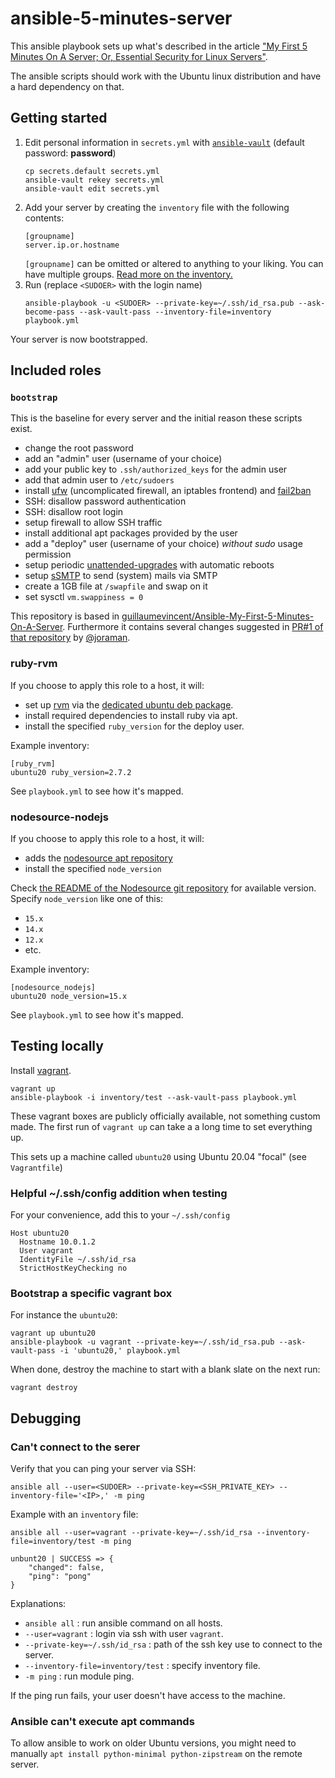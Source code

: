 # ansible-5-minutes-server

This ansible playbook sets up what's described in the article ["My First 5 Minutes On A Server; Or, Essential Security for Linux Servers"](https://web.archive.org/web/20201112012219/https://plusbryan.com/my-first-5-minutes-on-a-server-or-essential-security-for-linux-servers).

The ansible scripts should work with the Ubuntu linux distribution and have a hard dependency on that.

## Getting started

1. Edit personal information in `secrets.yml` with [`ansible-vault`](https://docs.ansible.com/ansible/latest/user_guide/vault.html) (default password: **password**)
   ```
   cp secrets.default secrets.yml
   ansible-vault rekey secrets.yml
   ansible-vault edit secrets.yml
   ```
2. Add your server by creating the `inventory` file with the following contents:
   ```
   [groupname]
   server.ip.or.hostname
   ```
   `[groupname]` can be omitted or altered to anything to your liking. You can have multiple groups. [Read more on the inventory.](https://docs.ansible.com/ansible/2.9/user_guide/intro_inventory.html)
3. Run (replace `<SUDOER>` with the login name)
   ```
   ansible-playbook -u <SUDOER> --private-key=~/.ssh/id_rsa.pub --ask-become-pass --ask-vault-pass --inventory-file=inventory playbook.yml
   ```

Your server is now bootstrapped.

## Included roles

### `bootstrap`

This is the baseline for every server and the initial reason these scripts exist.

- change the root password
- add an "admin" user (username of your choice)
- add your public key to `.ssh/authorized_keys` for the admin user
- add that admin user to `/etc/sudoers`
- install [ufw](https://launchpad.net/ufw) (uncomplicated firewall, an iptables frontend) and [fail2ban](https://www.fail2ban.org/)
- SSH: disallow password authentication
- SSH: disallow root login
- setup firewall to allow SSH traffic
- install additional apt packages provided by the user
- add a "deploy" user (username of your choice) _without sudo_ usage permission
- setup periodic [unattended-upgrades](https://wiki.debian.org/UnattendedUpgrades) with automatic reboots
- setup [sSMTP](https://wiki.debian.org/sSMTP) to send (system) mails via SMTP
- create a 1GB file at `/swapfile` and swap on it
- set sysctl `vm.swappiness = 0`

This repository is based in [guillaumevincent/Ansible-My-First-5-Minutes-On-A-Server](https://github.com/guillaumevincent/Ansible-My-First-5-Minutes-On-A-Server). Furthermore it contains several changes suggested in [PR#1 of that repository](https://github.com/guillaumevincent/Ansible-My-First-5-Minutes-On-A-Server/pull/1) by [@joraman](https://github.com/joraman).

### ruby-rvm

If you choose to apply this role to a host, it will:

- set up [rvm](https://rvm.io/) via the [dedicated ubuntu deb package](https://github.com/rvm/ubuntu_rvm).
- install required dependencies to install ruby via apt.
- install the specified `ruby_version` for the deploy user.

Example inventory:

```
[ruby_rvm]
ubuntu20 ruby_version=2.7.2
```

See `playbook.yml` to see how it's mapped.

### nodesource-nodejs

If you choose to apply this role to a host, it will:

- adds the [nodesource apt repository](https://github.com/nodesource/distributions)
- install the specified `node_version`

Check [the README of the Nodesource git repository](https://github.com/nodesource/distributions#deb) for available version. Specify `node_version` like one of this:

- `15.x`
- `14.x`
- `12.x`
- etc.

Example inventory:

```
[nodesource_nodejs]
ubuntu20 node_version=15.x
```

See `playbook.yml` to see how it's mapped.

## Testing locally

Install [vagrant](https://www.vagrantup.com/docs/installation).

```
vagrant up
ansible-playbook -i inventory/test --ask-vault-pass playbook.yml
```

These vagrant boxes are publicly officially available, not something custom made. The first run of `vagrant up` can take a a long time to set everything up.

This sets up a machine called `ubuntu20` using Ubuntu 20.04 "focal" (see `Vagrantfile`)

### Helpful ~/.ssh/config addition when testing

For your convenience, add this to your `~/.ssh/config`

```ssh
Host ubuntu20
  Hostname 10.0.1.2
  User vagrant
  IdentityFile ~/.ssh/id_rsa
  StrictHostKeyChecking no
```

### Bootstrap a specific vagrant box

For instance the `ubuntu20`:

```
vagrant up ubuntu20
ansible-playbook -u vagrant --private-key=~/.ssh/id_rsa.pub --ask-vault-pass -i 'ubuntu20,' playbook.yml
```

When done, destroy the machine to start with a blank slate on the next run:

```
vagrant destroy
```

## Debugging

### Can't connect to the serer

Verify that you can ping your server via SSH:

```
ansible all --user=<SUDOER> --private-key=<SSH_PRIVATE_KEY> --inventory-file='<IP>,' -m ping
```

Example with an `inventory` file:

```
ansible all --user=vagrant --private-key=~/.ssh/id_rsa --inventory-file=inventory/test -m ping
```

```
unbunt20 | SUCCESS => {
    "changed": false,
    "ping": "pong"
}
```

Explanations:

- `ansible all` : run ansible command on all hosts.
- `--user=vagrant` : login via ssh with user `vagrant`.
- `--private-key=~/.ssh/id_rsa` : path of the ssh key use to connect to the server.
- `--inventory-file=inventory/test` : specify inventory file.
- `-m ping` : run module ping.

If the ping run fails, your user doesn't have access to the machine.

### Ansible can't execute apt commands

To allow ansible to work on older Ubuntu versions, you might need to manually
`apt install python-minimal python-zipstream`
on the remote server.
